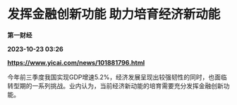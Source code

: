 # 发挥金融创新功能 助力培育经济新动能
**第一财经**

**2023-10-23 03:26**

**https://www.yicai.com/news/101881796.html**

今年前三季度我国实现GDP增速5.2%，经济发展呈现出较强韧性的同时，也面临转型期的一系列挑战。业内认为，当前经济新动能的培育需要充分发挥金融创新功能。